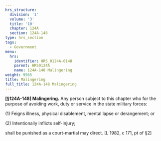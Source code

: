 ```yaml
---
hrs_structure:
  division: '1'
  volume: '3'
  title: '10'
  chapter: 124A
  section: 124A-148
type: hrs_section
tags:
  - Government
menu:
  hrs:
    identifier: HRS_0124A-0148
    parent: HRS0124A
    name: 124A-148 Malingering
weight: 9565
title: Malingering
full_title: 124A-148 Malingering
---
```

**[§124A-148] Malingering.** Any person subject to this chapter who for the purpose of avoiding work, duty or service in the state military forces:

(1) Feigns illness, physical disablement, mental lapse or derangement; or

(2) Intentionally inflicts self-injury;

shall be punished as a court-martial may direct. [L 1982, c 171, pt of §2]